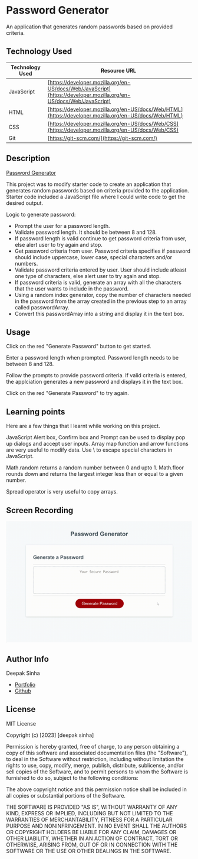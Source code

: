 # Password Generator
An application that generates random passwords based on provided criteria.


## Technology Used 

| Technology Used         | Resource URL           | 
| ------------- |-------------| 
| JavaScript    | [https://developer.mozilla.org/en-US/docs/Web/JavaScript](https://developer.mozilla.org/en-US/docs/Web/JavaScript) | 
| HTML    | [https://developer.mozilla.org/en-US/docs/Web/HTML](https://developer.mozilla.org/en-US/docs/Web/HTML) | 
| CSS     | [https://developer.mozilla.org/en-US/docs/Web/CSS](https://developer.mozilla.org/en-US/docs/Web/CSS)      |   
| Git | [https://git-scm.com/](https://git-scm.com/)     |    


## Description
[Password Generator](https://dee-here.github.io/password-generator/)

This project was to modify starter code to create an application that generates random passwords based on criteria provided to the application.
Starter code included a JavaScript file where I could write code to get the desired output.

Logic to generate password:
* Prompt the user for a password length.
* Validate password length. It should be between 8 and 128.
* If password length is valid continue to get password criteria from user, else alert user to try again and stop.
* Get password criteria from user. Password criteria specifies if password should include uppercase, lower case, special characters and/or numbers.
* Validate password criteria entered by user. User should include atleast one type of characters, else alert user to try again and stop.
* If password criteria is valid, generate an array with all the characters that the user wants to include in the password.
* Using a random index generator, copy the number of characters needed in the password from the array created in the previous step to an array called passwordArray.
* Convert this passwordArray into a string and display it in the text box.


## Usage
Click on the red "Generate Password" button to get started.

Enter a password length when prompted. Password length needs to be between 8 and 128.

Follow the prompts to provide password criteria. If valid criteria is entered, the applciation generates a new password and displays it in the text box.

Click on the red "Generate Password" to try again.



## Learning points
Here are a few things that I learnt while working on this project.

JavaScript Alert box, Confirm box and Prompt can be used to display pop up dialogs and accept user inputs.
Array map function and arrow functions are very useful to modify data.
Use \ to escape special characters in JavaScript.

Math.random returns a random number between 0 and upto 1. 
Math.floor rounds down and returns the largest integer less than or equal to a given number. 

Spread operator is very useful to copy arrays.

## Screen Recording
![password generator gif](./Assets/password-generator.gif)


## Author Info

Deepak Sinha

* [Portfolio](https://dee-here.github.io/portfolio/)
* [Github](https://github.com/dee-here)



## License

MIT License

Copyright (c) [2023] [deepak sinha]

Permission is hereby granted, free of charge, to any person obtaining a copy
of this software and associated documentation files (the "Software"), to deal
in the Software without restriction, including without limitation the rights
to use, copy, modify, merge, publish, distribute, sublicense, and/or sell
copies of the Software, and to permit persons to whom the Software is
furnished to do so, subject to the following conditions:

The above copyright notice and this permission notice shall be included in all
copies or substantial portions of the Software.

THE SOFTWARE IS PROVIDED "AS IS", WITHOUT WARRANTY OF ANY KIND, EXPRESS OR
IMPLIED, INCLUDING BUT NOT LIMITED TO THE WARRANTIES OF MERCHANTABILITY,
FITNESS FOR A PARTICULAR PURPOSE AND NONINFRINGEMENT. IN NO EVENT SHALL THE
AUTHORS OR COPYRIGHT HOLDERS BE LIABLE FOR ANY CLAIM, DAMAGES OR OTHER
LIABILITY, WHETHER IN AN ACTION OF CONTRACT, TORT OR OTHERWISE, ARISING FROM,
OUT OF OR IN CONNECTION WITH THE SOFTWARE OR THE USE OR OTHER DEALINGS IN THE
SOFTWARE.